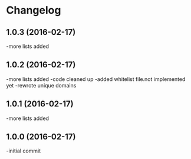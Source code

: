 Changelog
=========
1.0.3 (2016-02-17)
-------------------
-more lists added

1.0.2 (2016-02-17)
-------------------
-more lists added
-code cleaned up
-added whitelist file.not implemented yet
-rewrote unique domains

1.0.1 (2016-02-17)
-------------------
-more lists added

1.0.0 (2016-02-17)
-------------------
-initial commit